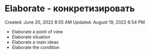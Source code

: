 # Elaborate - конкретизировать

Created: June 20, 2022 8:55 AM
Updated: August 19, 2022 6:54 PM

- Elaborate a point of view
- Elaborate situation
- Elaborate a main ideas
- Elaborate the condition